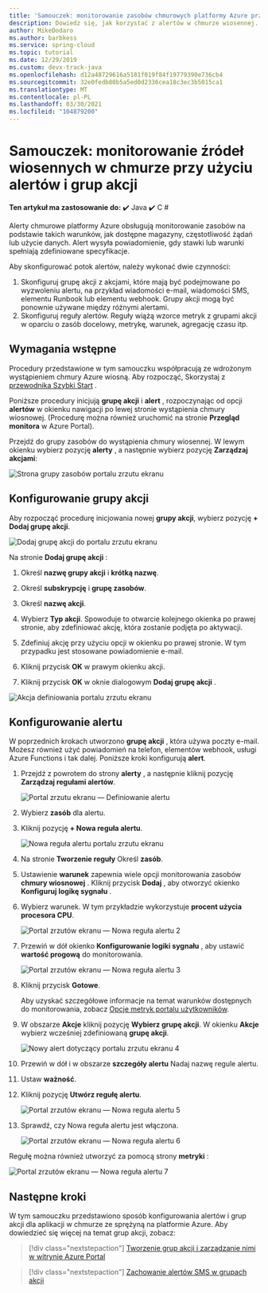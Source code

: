 ```yaml
---
title: 'Samouczek: monitorowanie zasobów chmurowych platformy Azure przy użyciu alertów i grup akcji | Microsoft Docs'
description: Dowiedz się, jak korzystać z alertów w chmurze wiosennej.
author: MikeDodaro
ms.author: barbkess
ms.service: spring-cloud
ms.topic: tutorial
ms.date: 12/29/2019
ms.custom: devx-track-java
ms.openlocfilehash: d12a48729616a5181f019f84f19779390e736cb4
ms.sourcegitcommit: 32e0fedb80b5a5ed0d2336cea18c3ec3b5015ca1
ms.translationtype: MT
ms.contentlocale: pl-PL
ms.lasthandoff: 03/30/2021
ms.locfileid: "104879200"
---
```

# <a name="tutorial-monitor-spring-cloud-resources-using-alerts-and-action-groups"></a>Samouczek: monitorowanie źródeł wiosennych w chmurze przy użyciu alertów i grup akcji

**Ten artykuł ma zastosowanie do:** ✔️ Java ✔️ C #

Alerty chmurowe platformy Azure obsługują monitorowanie zasobów na podstawie takich warunków, jak dostępne magazyny, częstotliwość żądań lub użycie danych. Alert wysyła powiadomienie, gdy stawki lub warunki spełniają zdefiniowane specyfikacje.

Aby skonfigurować potok alertów, należy wykonać dwie czynności: 
1. Skonfiguruj grupę akcji z akcjami, które mają być podejmowane po wyzwoleniu alertu, na przykład wiadomości e-mail, wiadomości SMS, elementu Runbook lub elementu webhook. Grupy akcji mogą być ponownie używane między różnymi alertami.
2. Skonfiguruj reguły alertów. Reguły wiążą wzorce metryk z grupami akcji w oparciu o zasób docelowy, metrykę, warunek, agregację czasu itp.

## <a name="prerequisites"></a>Wymagania wstępne

Procedury przedstawione w tym samouczku współpracują ze wdrożonym wystąpieniem chmury Azure wiosną.  Aby rozpocząć, Skorzystaj z [przewodnika Szybki Start](spring-cloud-quickstart.md) .

Poniższe procedury inicjują **grupę akcji** i **alert** , rozpoczynając od opcji **alertów** w okienku nawigacji po lewej stronie wystąpienia chmury wiosnowej. (Procedurę można również uruchomić na stronie **Przegląd monitora** w Azure Portal). 

Przejdź do grupy zasobów do wystąpienia chmury wiosennej. W lewym okienku wybierz pozycję **alerty** , a następnie wybierz pozycję **Zarządzaj akcjami**:

![Strona grupy zasobów portalu zrzutu ekranu](media/alerts-action-groups/action-1-a.png)

## <a name="set-up-action-group"></a>Konfigurowanie grupy akcji

Aby rozpocząć procedurę inicjowania nowej **grupy akcji**, wybierz pozycję **+ Dodaj grupę akcji**.

![Dodaj grupę akcji do portalu zrzutu ekranu](media/alerts-action-groups/action-1.png)

Na stronie **Dodaj grupę akcji** :

 1. Określ **nazwę grupy akcji** i **krótką nazwę**.

 1. Określ **subskrypcję** i **grupę zasobów**.

 1. Określ **nazwę akcji**.

 1. Wybierz **Typ akcji**.  Spowoduje to otwarcie kolejnego okienka po prawej stronie, aby zdefiniować akcję, która zostanie podjęta po aktywacji.

 1. Zdefiniuj akcję przy użyciu opcji w okienku po prawej stronie.  W tym przypadku jest stosowane powiadomienie e-mail.

 1. Kliknij przycisk **OK** w prawym okienku akcji.

 1. Kliknij przycisk **OK** w oknie dialogowym **Dodaj grupę akcji** . 

  ![Akcja definiowania portalu zrzutu ekranu](media/alerts-action-groups/action-2.png)

## <a name="set-up-alert"></a>Konfigurowanie alertu 

W poprzednich krokach utworzono **grupę akcji** , która używa poczty e-mail. Możesz również użyć powiadomień na telefon, elementów webhook, usługi Azure Functions i tak dalej. Poniższe kroki konfigurują **alert**.

1. Przejdź z powrotem do strony **alerty** , a następnie kliknij pozycję **Zarządzaj regułami alertów**.

   ![Portal zrzutu ekranu — Definiowanie alertu](media/alerts-action-groups/alerts-2.png)

1. Wybierz **zasób** dla alertu.

1. Kliknij pozycję **+ Nowa reguła alertu**.

   ![Nowa reguła alertu portalu zrzutu ekranu](media/alerts-action-groups/alerts-3.png)

1. Na stronie **Tworzenie reguły** Określ **zasób**.

1. Ustawienie **warunek** zapewnia wiele opcji monitorowania zasobów **chmury wiosnowej** .  Kliknij przycisk **Dodaj** , aby otworzyć okienko **Konfiguruj logikę sygnału** .

1. Wybierz warunek. W tym przykładzie wykorzystuje **procent użycia procesora CPU**.

   ![Portal zrzutów ekranu — Nowa reguła alertu 2](media/alerts-action-groups/alerts-3-1.png)

1. Przewiń w dół okienko **Konfigurowanie logiki sygnału** , aby ustawić **wartość progową** do monitorowania.

   ![Portal zrzutów ekranu — Nowa reguła alertu 3](media/alerts-action-groups/alerts-3-2.png)

1. Kliknij przycisk **Gotowe**.

   Aby uzyskać szczegółowe informacje na temat warunków dostępnych do monitorowania, zobacz [Opcje metryk portalu użytkowników](spring-cloud-concept-metrics.md#user-metrics-options).

1. W obszarze **Akcje** kliknij pozycję **Wybierz grupę akcji**. W okienku **Akcje** wybierz wcześniej zdefiniowaną **grupę akcji**.

   ![Nowy alert dotyczący portalu zrzutu ekranu 4](media/alerts-action-groups/alerts-3-3.png) 

1. Przewiń w dół i w obszarze **szczegóły alertu** Nadaj nazwę regule alertu.

1. Ustaw **ważność**.

1. Kliknij pozycję **Utwórz regułę alertu**.

   ![Portal zrzutów ekranu — Nowa reguła alertu 5](media/alerts-action-groups/alerts-3-4.png)

1. Sprawdź, czy Nowa reguła alertu jest włączona.

   ![Portal zrzutów ekranu — Nowa reguła alertu 6](media/alerts-action-groups/alerts-4.png)

Regułę można również utworzyć za pomocą strony **metryki** :

![Portal zrzutów ekranu — Nowa reguła alertu 7](media/alerts-action-groups/alerts-5.png)

## <a name="next-steps"></a>Następne kroki

W tym samouczku przedstawiono sposób konfigurowania alertów i grup akcji dla aplikacji w chmurze ze sprężyną na platformie Azure. Aby dowiedzieć się więcej na temat grup akcji, zobacz:

> [!div class="nextstepaction"]
> [Tworzenie grup akcji i zarządzanie nimi w witrynie Azure Portal](../azure-monitor/alerts/action-groups.md)

> [!div class="nextstepaction"]
> [Zachowanie alertów SMS w grupach akcji](../azure-monitor/alerts/alerts-sms-behavior.md)